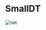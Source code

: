 # SmallDT

![net](https://user-images.githubusercontent.com/49949166/196869110-671b5906-e661-428b-a27e-5cc35bbb6f37.jpg)

